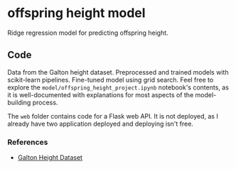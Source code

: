 # offspring height model

Ridge regression model for predicting offspring height.

## Code

Data from the Galton height dataset. Preprocessed and trained models with scikit-learn pipelines. Fine-tuned model using grid search. Feel free to explore the ```model/offspring_height_project.ipynb``` notebook's contents, as it is well-documented with explanations for most aspects of the model-building process.

The ```web``` folder contains code for a Flask web API. It is not deployed, as I already have two application deployed and deploying isn't free.

### References
* [Galton Height Dataset](https://dataverse.harvard.edu/dataset.xhtml?persistentId=doi:10.7910/DVN/T0HSJ1)

